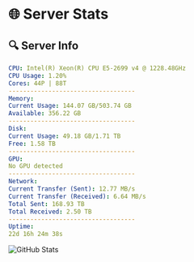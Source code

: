 # 🌐 Server Stats
## 🔍 Server Info
```yaml
CPU: Intel(R) Xeon(R) CPU E5-2699 v4 @ 1228.48GHz
CPU Usage: 1.20%
Cores: 44P | 88T
-----------------------------------
Memory:
Current Usage: 144.07 GB/503.74 GB
Available: 356.22 GB
-----------------------------------
Disk:
Current Usage: 49.18 GB/1.71 TB
Free: 1.58 TB
-----------------------------------
GPU:
No GPU detected
-----------------------------------
Network:
Current Transfer (Sent): 12.77 MB/s
Current Transfer (Received): 6.64 MB/s
Total Sent: 168.93 TB
Total Received: 2.50 TB
-----------------------------------
Uptime:
22d 16h 24m 38s
```
![GitHub Stats](https://img.shields.io/badge/Updated-2025-03-02_15:07:56-blue)